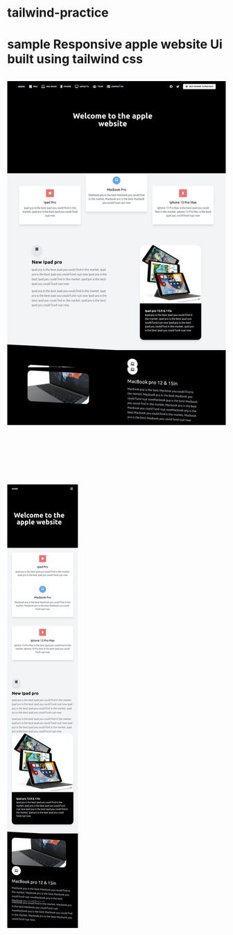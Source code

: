 # tailwind-practice

<h1> sample Responsive apple website Ui built using tailwind css
<br /><br />
  <img src="https://github.com/Abrahamsiasy/tailwind-practice/blob/main/screenshot/appleDesktop.png" 
  title=" 	Lab II pic 1 -screen shot one.png" alt="Lab II pic 2 -screenshot (1).png">
<br /><br />

  <br /><br />
  <img src="https://github.com/Abrahamsiasy/tailwind-practice/blob/main/screenshot/appleMobile.png" 
  title=" 	Lab II pic 1 -screen shot one.png" alt="Lab II pic 2 -screenshot (1).png">
